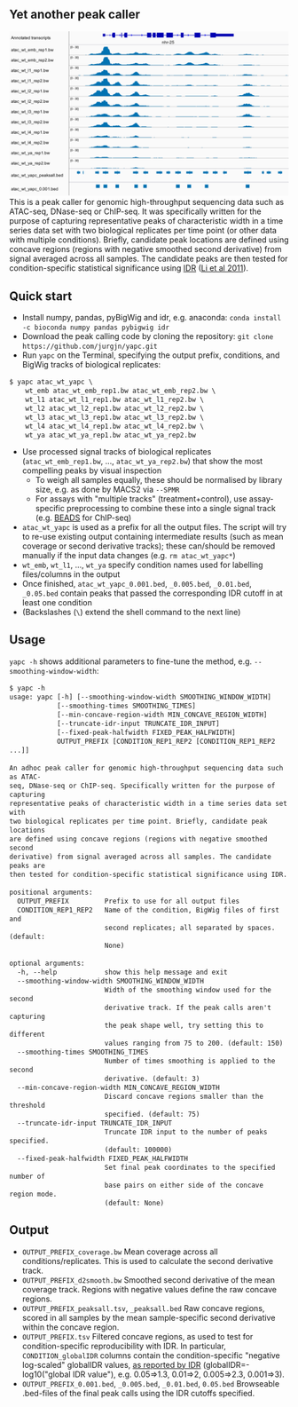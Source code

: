 ## Yet another peak caller
![example_atac_nhr-25.png](example_atac_nhr-25.png)
This is a peak caller for genomic high-throughput sequencing data such as ATAC-seq, DNase-seq or ChIP-seq. It was specifically written for the purpose of capturing representative peaks of characteristic width in a time series data set with two biological replicates per time point (or other data with multiple conditions). Briefly, candidate peak locations are defined using concave regions (regions with negative smoothed second derivative) from signal averaged across all samples. The candidate peaks are then tested for condition-specific statistical significance using [IDR](https://github.com/nboley/idr) ([Li et al 2011](https://doi.org/10.1214/11-AOAS466)).

## Quick start
- Install numpy, pandas, pyBigWig and idr, e.g. anaconda: `conda install -c bioconda numpy pandas pybigwig idr`
- Download the peak calling code by cloning the repository: `git clone https://github.com/jurgjn/yapc.git`
- Run `yapc` on the Terminal, specifying the output prefix, conditions, and BigWig tracks of biological replicates:
```
$ yapc atac_wt_yapc \
    wt_emb atac_wt_emb_rep1.bw atac_wt_emb_rep2.bw \
    wt_l1 atac_wt_l1_rep1.bw atac_wt_l1_rep2.bw \
    wt_l2 atac_wt_l2_rep1.bw atac_wt_l2_rep2.bw \
    wt_l3 atac_wt_l3_rep1.bw atac_wt_l3_rep2.bw \
    wt_l4 atac_wt_l4_rep1.bw atac_wt_l4_rep2.bw \
    wt_ya atac_wt_ya_rep1.bw atac_wt_ya_rep2.bw
```
- Use processed signal tracks of biological replicates (`atac_wt_emb_rep1.bw`, ..., `atac_wt_ya_rep2.bw`) that show the most compelling peaks by visual inspection
  - To weigh all samples equally, these should be normalised by library size, e.g. as done by MACS2 via `--SPMR`
  - For assays with "multiple tracks" (treatment+control), use assay-specific preprocessing to combine these into a single signal track (e.g. [BEADS](http://beads.sourceforge.net/) for ChIP-seq)
- `atac_wt_yapc` is used as a prefix for all the output files. The script will try to re-use existing output containing intermediate results (such as mean coverage or second derivative tracks); these can/should be removed manually if the input data changes (e.g. `rm atac_wt_yapc*`)
- `wt_emb`, `wt_l1`, ..., `wt_ya` specify condition names used for labelling files/columns in the output
- Once finished, `atac_wt_yapc_0.001.bed`, `_0.005.bed`, `_0.01.bed`, `_0.05.bed` contain peaks that passed the corresponding IDR cutoff in at least one condition
- (Backslashes (`\`) extend the shell command to the next line)

## Usage
`yapc -h` shows additional parameters to fine-tune the method, e.g. `--smoothing-window-width`:
```
$ yapc -h
usage: yapc [-h] [--smoothing-window-width SMOOTHING_WINDOW_WIDTH]
            [--smoothing-times SMOOTHING_TIMES]
            [--min-concave-region-width MIN_CONCAVE_REGION_WIDTH]
            [--truncate-idr-input TRUNCATE_IDR_INPUT]
            [--fixed-peak-halfwidth FIXED_PEAK_HALFWIDTH]
            OUTPUT_PREFIX [CONDITION_REP1_REP2 [CONDITION_REP1_REP2 ...]]

An adhoc peak caller for genomic high-throughput sequencing data such as ATAC-
seq, DNase-seq or ChIP-seq. Specifically written for the purpose of capturing
representative peaks of characteristic width in a time series data set with
two biological replicates per time point. Briefly, candidate peak locations
are defined using concave regions (regions with negative smoothed second
derivative) from signal averaged across all samples. The candidate peaks are
then tested for condition-specific statistical significance using IDR.

positional arguments:
  OUTPUT_PREFIX         Prefix to use for all output files
  CONDITION_REP1_REP2   Name of the condition, BigWig files of first and
                        second replicates; all separated by spaces. (default:
                        None)

optional arguments:
  -h, --help            show this help message and exit
  --smoothing-window-width SMOOTHING_WINDOW_WIDTH
                        Width of the smoothing window used for the second
                        derivative track. If the peak calls aren't capturing
                        the peak shape well, try setting this to different
                        values ranging from 75 to 200. (default: 150)
  --smoothing-times SMOOTHING_TIMES
                        Number of times smoothing is applied to the second
                        derivative. (default: 3)
  --min-concave-region-width MIN_CONCAVE_REGION_WIDTH
                        Discard concave regions smaller than the threshold
                        specified. (default: 75)
  --truncate-idr-input TRUNCATE_IDR_INPUT
                        Truncate IDR input to the number of peaks specified.
                        (default: 100000)
  --fixed-peak-halfwidth FIXED_PEAK_HALFWIDTH
                        Set final peak coordinates to the specified number of
                        base pairs on either side of the concave region mode.
                        (default: None)
```

## Output
- `OUTPUT_PREFIX_coverage.bw` Mean coverage across all conditions/replicates. This is used to calculate the second derivative track.
- `OUTPUT_PREFIX_d2smooth.bw` Smoothed second derivative of the mean coverage track. Regions with negative values define the raw concave regions.
- `OUTPUT_PREFIX_peaksall.tsv`, `_peaksall.bed` Raw concave regions, scored in all samples by the mean sample-specific second derivative within the concave region.
- `OUTPUT_PREFIX.tsv` Filtered concave regions, as used to test for condition-specific reproducibility with IDR. In particular, `CONDITION_globalIDR` columns contain the condition-specific "negative log-scaled" globalIDR values, [as reported by IDR](https://github.com/nboley/idr/blob/master/idr/idr.py#L334) (globalIDR=-log10("global IDR value"), e.g. 0.05=>1.3, 0.01=>2, 0.005=>2.3, 0.001=>3).
- `OUTPUT_PREFIX_0.001.bed`, `_0.005.bed`, `_0.01.bed`, `0.05.bed` Browseable .bed-files of the final peak calls using the IDR cutoffs specified.
